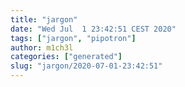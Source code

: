 ```yaml
---
title: "jargon"
date: "Wed Jul  1 23:42:51 CEST 2020"
tags: ["jargon", "pipotron"]
author: m1ch3l
categories: ["generated"]
slug: "jargon/2020-07-01-23:42:51"
---
```




